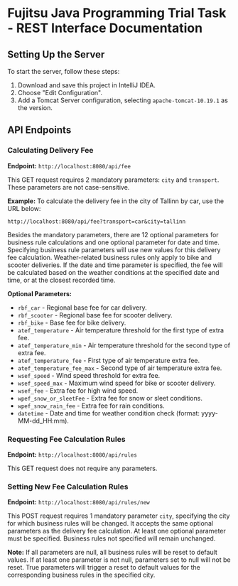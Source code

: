 # Fujitsu Java Programming Trial Task - REST Interface Documentation

## Setting Up the Server

To start the server, follow these steps:
1. Download and save this project in IntelliJ IDEA.
2. Choose "Edit Configuration".
3. Add a Tomcat Server configuration, selecting `apache-tomcat-10.19.1` as the version.

## API Endpoints

### Calculating Delivery Fee

**Endpoint:** `http://localhost:8080/api/fee`

This GET request requires 2 mandatory parameters: `city` and `transport`. These parameters are not case-sensitive.

**Example:** To calculate the delivery fee in the city of Tallinn by car, use the URL below:

```
http://localhost:8080/api/fee?transport=car&city=tallinn
```

Besides the mandatory parameters, there are 12 optional parameters for business rule calculations and one optional parameter for date and time. Specifying business rule parameters will use new values for this delivery fee calculation. Weather-related business rules only apply to bike and scooter deliveries. If the date and time parameter is specified, the fee will be calculated based on the weather conditions at the specified date and time, or at the closest recorded time.

**Optional Parameters:**
- `rbf_car` - Regional base fee for car delivery.
- `rbf_scooter` - Regional base fee for scooter delivery.
- `rbf_bike` - Base fee for bike delivery.
- `atef_temperature` - Air temperature threshold for the first type of extra fee.
- `atef_temperature_min` - Air temperature threshold for the second type of extra fee.
- `atef_temperature_fee` - First type of air temperature extra fee.
- `atef_temperature_fee_max` - Second type of air temperature extra fee.
- `wsef_speed` - Wind speed threshold for extra fee.
- `wsef_speed_max` - Maximum wind speed for bike or scooter delivery.
- `wsef_fee` - Extra fee for high wind speed.
- `wpef_snow_or_sleetFee` - Extra fee for snow or sleet conditions.
- `wpef_snow_rain_fee` - Extra fee for rain conditions.
- `datetime` - Date and time for weather condition check (format: yyyy-MM-dd_HH:mm).

### Requesting Fee Calculation Rules

**Endpoint:** `http://localhost:8080/api/rules`

This GET request does not require any parameters.

### Setting New Fee Calculation Rules

**Endpoint:** `http://localhost:8080/api/rules/new`

This POST request requires 1 mandatory parameter `city`, specifying the city for which business rules will be changed. It accepts the same optional parameters as the delivery fee calculation. At least one optional parameter must be specified. Business rules not specified will remain unchanged.

**Note:** If all parameters are null, all business rules will be reset to default values. If at least one parameter is not null, parameters set to null will not be reset. True parameters will trigger a reset to default values for the corresponding business rules in the specified city.





